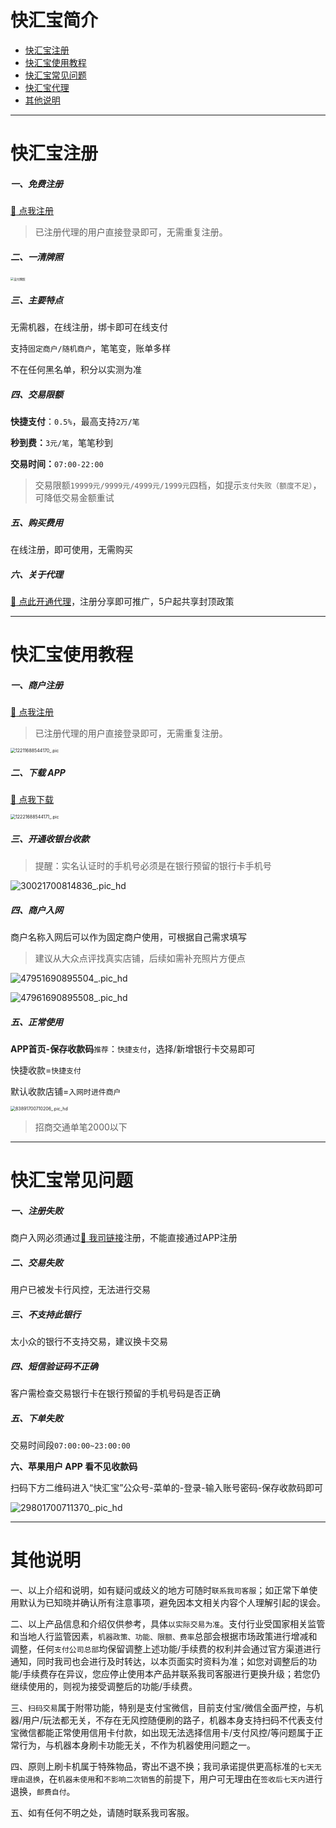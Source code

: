 # 快汇宝简介

- [快汇宝注册](#快汇宝码牌注册)
- [快汇宝使用教程](#快汇宝使用教程)
- [快汇宝常见问题](#快汇宝常见问题)
- [快汇宝代理](agent/khb.md)
- [其他说明](#其他说明)

---

# 快汇宝注册

##### 一、免费注册

[:link: 点我注册](http://khb.lzfdata.com/khb/#/pages/user/reg_card?agentID=20006666)

> 已注册代理的用户直接登录即可，无需重复注册。

##### 二、一清牌照

<img src="https://wiki.zjkmkj.com/media/202306281647022.jpg" alt="支付牌照" style="zoom: 33%;" />

##### 三、主要特点

无需机器，在线注册，绑卡即可在线支付

支持`固定商户/随机商户`，笔笔变，账单多样

不在任何黑名单，积分以实测为准

##### 四、交易限额

**快捷支付**：`0.5%`，最高支持`2万/笔`

**秒到费：**`3元/笔`，笔笔秒到

**交易时间：**`07:00-22:00`

>交易限额`19999元/9999元/4999元/1999元`四档，如提示`支付失败（额度不足）`，可降低交易金额重试

##### 五、购买费用

在线注册，即可使用，无需购买

##### 六、关于代理

[:link: 点此开通代理](agent/khb.md)，注册分享即可推广，5户起共享封顶政策

------

# 快汇宝使用教程

##### 一、商户注册

[:link: 点我注册](http://khb.lzfdata.com/khb/#/pages/user/reg_card?agentID=20006666)

> 已注册代理的用户直接登录即可，无需重复注册。

<img src="https://wiki.zjkmkj.com/media/202307051603716.jpg" alt="12211688544170_.pic" style="zoom: 50%;" />

##### 二、下载 APP

[:link: 点我下载](http://khb.lzfdata.com/khb/#/pages/user/reg_succeed)

<img src="https://wiki.zjkmkj.com/media/202307051603612.jpg" alt="12221688544171_.pic" style="zoom: 50%;" />

##### 三、开通收银台收款

> 提醒：实名认证时的手机号必须是在银行预留的银行卡手机号

![30021700814836_.pic_hd](https://wiki.zjkmkj.com/media/202311241636197.jpeg)

##### 四、商户入网

商户名称入网后可以作为固定商户使用，可根据自己需求填写

> 建议从大众点评找真实店铺，后续如需补充照片方便点

![47951690895504_.pic_hd](https://wiki.zjkmkj.com/media/202308012111601.jpg)

![47961690895508_.pic_hd](https://wiki.zjkmkj.com/media/202308012111444.jpg)

##### 五、正常使用

**APP首页-保存收款码**`推荐`：`快捷支付`，选择/新增银行卡交易即可

快捷收款=`快捷支付`

默认收款店铺=`入网时进件商户`

<img src="https://wiki.zjkmkj.com/media/202311231131812.png" alt="83891700710206_.pic_hd" style="zoom:50%;" />

> 招商交通单笔2000以下

------

# 快汇宝常见问题

##### 一、注册失败

商户入网必须通过[:link: 我司链接](http://khb.lzfdata.com/khb/#/pages/user/reg_card?agentID=20006666)注册，不能直接通过APP注册

##### 二、交易失败

用户已被发卡行风控，无法进行交易

##### 三、不支持此银行

太小众的银行不支持交易，建议换卡交易

##### 四、短信验证码不正确

客户需检查交易银行卡在银行预留的手机号码是否正确

##### 五、下单失败

交易时间段`07:00:00~23:00:00`

**六、苹果用户 APP 看不见收款码**

扫码下方二维码进入“快汇宝”公众号-菜单的-登录-输入账号密码-保存收款码即可

![29801700711370_.pic_hd](https://wiki.zjkmkj.com/media/202311231151738.jpeg)

---

# 其他说明

一、以上介绍和说明，如有疑问或歧义的地方可随时`联系我司客服`；如正常下单使用默认为已知晓并确认所有注意事项，避免因本文相关内容个人理解引起的误会。

二、以上产品信息和介绍仅供参考，具体`以实际交易为准`。支付行业受国家相关监管和当地人行监管因素，`机器政策、功能、限额、费率`总部会根据市场政策进行增减和调整，任何`支付公司总部`均保留调整上述功能/手续费的权利并会通过官方渠道进行通知，同时我司也会进行及时转达，以本页面实时资料为准；如您对调整后的功能/手续费存在异议，您应停止使用本产品并联系我司客服进行更换升级；若您仍继续使用的，则视为接受调整后的功能/手续费。

三、`扫码交易`属于附带功能，特别是支付宝微信，目前支付宝/微信全面严控，与机器/用户/玩法都无关，不存在无风控随便刷的路子，机器本身支持扫码不代表支付宝微信都能正常使用信用卡付款，如出现无法选择信用卡/支付风控/等问题属于正常行为，与机器本身刷卡功能无关，不作为机器使用问题之一。

四、原则上刷卡机属于特殊物品，寄出不退不换；我司承诺提供更高标准的`七天无理由退换`，在`机器未使用`和`不影响二次销售`的前提下，用户可无理由在`签收后七天内`进行退换，`邮费自付`。

五、如有任何不明之处，请随时联系我司客服。